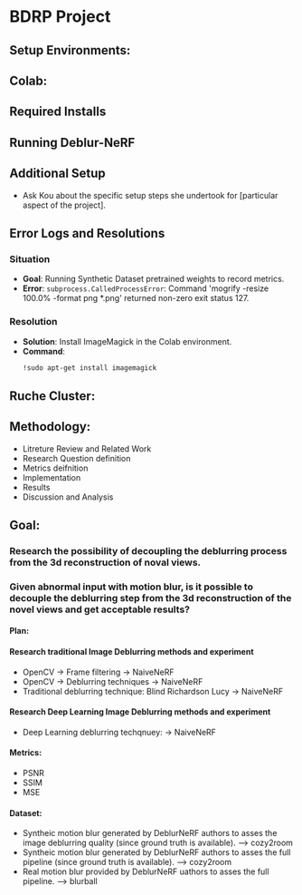 # BDRP Project 
## Setup Environments: 
## Colab:
## Required Installs

<!-- Instructions or list of required installations go here -->

## Running Deblur-NeRF

<!-- Instructions for running Deblur-NeRF -->

## Additional Setup

- Ask Kou about the specific setup steps she undertook for [particular aspect of the project].

## Error Logs and Resolutions

### Situation
- **Goal**: Running Synthetic Dataset pretrained weights to record metrics.
- **Error**: `subprocess.CalledProcessError`: Command 'mogrify -resize 100.0% -format png *.png' returned non-zero exit status 127.

### Resolution
- **Solution**: Install ImageMagick in the Colab environment.
- **Command**:
  ```bash
  !sudo apt-get install imagemagick

## Ruche Cluster: 

## Methodology: 

- Litreture Review and Related Work
- Research Question definition
- Metrics deifnition
- Implementation
- Results
- Discussion and Analysis

## Goal: 
### Research the possibility of decoupling the deblurring process from the 3d reconstruction of noval views. 
### Given abnormal input with motion blur, is it possible to decouple the deblurring step from the 3d reconstruction of the novel views and get acceptable results? 
#### Plan: 
#### Research traditional Image Deblurring methods and experiment
- OpenCV -> Frame filtering -> NaiveNeRF 
- OpenCV -> Deblurring techniques -> NaiveNeRF 
- Traditional deblurring technique: Blind Richardson Lucy -> NaiveNeRF
#### Research Deep Learning Image Deblurring methods and experiment
- Deep Learning deblurring techqnuey: <choose one> -> NaiveNeRF
#### Metrics:
- PSNR
- SSIM
- MSE
#### Dataset: 
- Syntheic motion blur generated by DeblurNeRF authors to asses the image deblurring quality (since ground truth is available). <pick one data set> --> cozy2room
- Syntheic motion blur generated by DeblurNeRF authors to asses the full pipeline (since ground truth is available). <pick one data set> --> cozy2room
- Real motion blur provided by DeblurNeRF uathors to asses the full pipeline. <pick one data set> --> blurball






